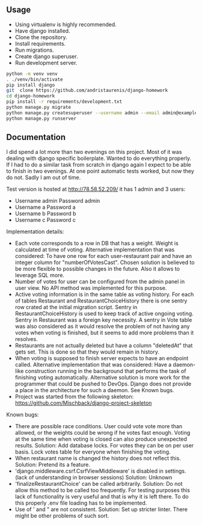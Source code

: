 Usage
-----
- Using virtualenv is highly recommended.
- Have django installed.
- Clone the repository.
- Install requirements.
- Run migrations.
- Create django superuser.
- Run development server.

```bash
python -m venv venv
. ./venv/bin/activate
pip install django
git  clone https://github.com/andristaurenis/django-homework
cd django-homework
pip install -r requirements/development.txt
python manage.py migrate
python manage.py createsuperuser --username admin --email admin@example.com
python manage.py runserver
```

Documentation
-------------
I did spend a lot more than two evenings on this project. Most of it was dealing with django specific boilerplate. Wanted to do everything properly. If I had to do a similar task from scratch in django again I expect to be able to finish in two evenings. At one point automatic tests worked, but now they do not. Sadly I am out of time.

Test version is hosted at http://78.58.52.209/ it has 1 admin and 3 users:
- Username admin Password admin
- Username a Password a
- Username b Password b
- Username c Password c

Implementation details:
- Each vote corresponds to a row in DB that has a weight. Weight is calculated at time of voting.
  Alternative implementation that was considered: To have one row for each user-restaurant pair and have an integer column for "numberOfVotesCast".
  Chosen solution is believed to be more flexible to possible changes in the future.
  Also it allows to leverage SQL more.
- Number of votes for user can be configured from the admin panel in user view. No API method was implemented for this purpose.
- Active voting information is in the same table as voting history. For each of tables Restaurant and RestaurantChoiceHistory there is one sentry row crated at the initial migration script. Sentry in RestaurantChoiceHistory is used to keep track of active ongoing voting. Sentry in Restaurant was a foreign key necessity. A sentry in Vote table was also considered as it would resolve the problem of not having any votes when voting is finished, but it seems to add more problems than it resolves.
- Restaurants are not actually deleted but have a column "deletedAt" that gets set. This is done so that they would remain in history.
- When voting is supposed to finish server expects to have an endpoint called.
  Alternative implementation that was considered: Have a daemon-like construction running in the background that performs the task of finishing voting automatically.
  Alternative solution is more work for the programmer that could be pushed to DevOps. Django does not provide a place in the architecture for such a daemon.
  See Known bugs.
- Project was started from the following skeleton: https://github.com/Mischback/django-project-skeleton

Known bugs:
- There are possible race conditions. User could vote vote more than allowed, or the weights could be wrong if he votes fast enough. Voting at the same time when voting is closed can also produce unexpected results.
  Solution: Add database locks. For votes they can be on per user basis.
  Lock votes table for everyone when finishing the voting.
- When restaurant name is changed the history does not reflect this.
  Solution: Pretend its a feature.
- 'django.middleware.csrf.CsrfViewMiddleware' is disabled in settings. (lack of understanding in browser sessions)
  Solution: Unknown
- 'finalizeRestaurantChoice' can be called arbitrarily.
  Solution: Do not allow this method to be called too frequently.
  For testing purposes this lack of functionality is very useful and that is why it is left there.
  To do this properly .env file loading has to be implemented.
- Use of ' and " are not consistent.
  Solution: Set up stricter linter. There might be other problems of such sort.
